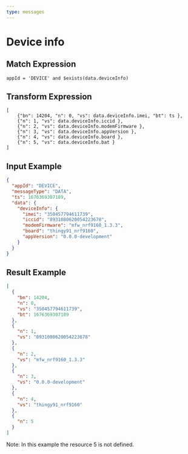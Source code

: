 ```yaml
---
type: messages
---
```


# Device info

## Match Expression

```jsonata
appId = 'DEVICE' and $exists(data.deviceInfo)
```

## Transform Expression

```jsonata
[
    {"bn": 14204, "n": 0, "vs": data.deviceInfo.imei, "bt": ts },
    {"n": 1, "vs": data.deviceInfo.iccid },
    {"n": 2, "vs": data.deviceInfo.modemFirmware },
    {"n": 3, "vs": data.deviceInfo.appVersion },
    {"n": 4, "vs": data.deviceInfo.board },
    {"n": 5, "vs": data.deviceInfo.bat }
]
```

## Input Example

```json
{
  "appId": "DEVICE",
  "messageType": "DATA",
  "ts": 1676369307189,
  "data": {
    "deviceInfo": {
      "imei": "350457794611739",
      "iccid": "8931080620054223678",
      "modemFirmware": "mfw_nrf9160_1.3.3",
      "board": "thingy91_nrf9160",
      "appVersion": "0.0.0-development"
    }
  }
}
```

## Result Example

```json
[
  {
    "bn": 14204,
    "n": 0,
    "vs": "350457794611739",
    "bt": 1676369307189
  },
  {
    "n": 1,
    "vs": "8931080620054223678"
  },
  {
    "n": 2,
    "vs": "mfw_nrf9160_1.3.3"
  },
  {
    "n": 3,
    "vs": "0.0.0-development"
  },
  {
    "n": 4,
    "vs": "thingy91_nrf9160"
  },
  {
    "n": 5
  }
]
```

Note: In this example the resource 5 is not defined.
